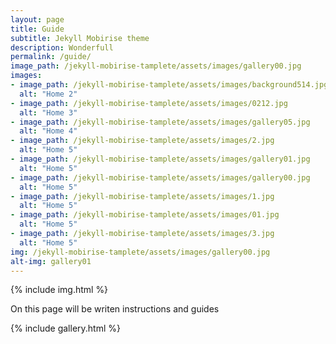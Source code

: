 ```yaml
---
layout: page
title: Guide
subtitle: Jekyll Mobirise theme
description: Wonderfull
permalink: /guide/
image_path: /jekyll-mobirise-tamplete/assets/images/gallery00.jpg
images:
- image_path: /jekyll-mobirise-tamplete/assets/images/background514.jpg
  alt: "Home 2"
- image_path: /jekyll-mobirise-tamplete/assets/images/0212.jpg
  alt: "Home 3"
- image_path: /jekyll-mobirise-tamplete/assets/images/gallery05.jpg
  alt: "Home 4"
- image_path: /jekyll-mobirise-tamplete/assets/images/2.jpg
  alt: "Home 5"
- image_path: /jekyll-mobirise-tamplete/assets/images/gallery01.jpg
  alt: "Home 5"
- image_path: /jekyll-mobirise-tamplete/assets/images/gallery00.jpg
  alt: "Home 5"
- image_path: /jekyll-mobirise-tamplete/assets/images/1.jpg
  alt: "Home 5"
- image_path: /jekyll-mobirise-tamplete/assets/images/01.jpg
  alt: "Home 5"
- image_path: /jekyll-mobirise-tamplete/assets/images/3.jpg
  alt: "Home 5"
img: /jekyll-mobirise-tamplete/assets/images/gallery00.jpg
alt-img: gallery01
---
```



{% include img.html %}


On this page will be writen instructions and guides


{% include gallery.html %}